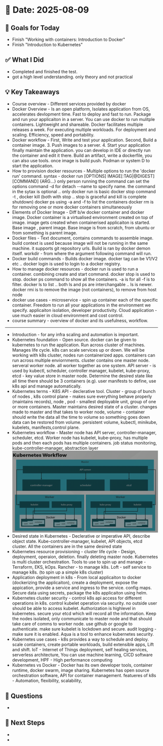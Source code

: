 # 📅 Date: 2025-08-09

## 🎯 Goals for Today

- Finish "Working with containers: Introduction to Docker"
- Finish "Introduction to Kubernetes"

## ✅ What I Did

- Completed and finished the test.
- got a high level understanding. only theory and not practical

## 💡 Key Takeaways

- Course overview - Different services provided by docker
- Docker Overview - Is an open platform, Isolates application from OS, accelerates devlopment time. Fast to deploy and fast to run. Package and run your applicaiton in a server. You can use docker to run mulitple containers. Lightweight and shareable. Docker facilitates multiple releases a week. For executing multiple workloads. For deployment and scaling. Efficiency, speed and portability.
- Docker workflow - First, Write and test your application. Second, Build a container image. 3. Push images to a server. 4. Start your application finally maintain the application. you can develop in IDE or directly run the container and edit it there. Build an artifact, write a dockerfile, you can also use tools. once image is build push. Podman or system D to start the application.
- How to provision docker resources - Multiple options to run the 'docker run' command.
  syntax - docker run [OPTIONS] IMAGE[:TAG|@DIGEST][COMMAND] {ARG...}
  only person running the command can set the options command -d for detach --name to specify name. the command in the sytax is optional .. only docker run is basic
  docker stop command -t , docker kill (both with stop .. stop is graceful and kill is complete shutdown)
  docker ps using -a and -f to list the containers
  docker rm is for removing one or more docker containers simultaneously
- Elements of Docker Image - Diff b/w docker container and docker image. Docker container is a virtualised environment created on top of image. image gets created when containerised applicaiton is started. Base image , parent image. Base image is from scratch, from ubuntu or from something is parent image.
- Docker files - Text document, contains commands to assemble image. build context is used because image will not be running in the same machine. it supports git repository urls. Build is ran by docker demon itself. workdir - from where the argument following command will run.
- Docker build commands - Builds docker image. docker tag can be V1/V2 etc .. docker login is used to login to a docker registry.
- How to manage docker resources - docker run is used to run a container. combining create and start command. docker stop is used to stop. docker ps command to show all the containers. -a is for all -f is to filter. docker ls to list .. both ls and ps are interchangable .. ls is newer. docker rmi is to remove the image (not containers), to remove from host node
- docker use cases - microservice - spin up container each of the specific container. Freedom to run all your applications in the environment we specify. applicaiton isolation, developer productivity. Cloud application - use much easier in cloud environment and cost control.
- course summary - overview of docker and its usefulness, workflow.

---

- Introduction - for any infra scaling and automation is important.
- Kubernetes foundation - Open source. docker can be given to kubernetes to run the application. Run across cluster of machines. Manages life cycle. k8s can scale services up or down. We will be working with k8s cluster, nodes run containerized apps. containers can run across multiple enviornments. cluster contains one master node. serveral worker node. all worker together as one system. API server - is used by kubectl, scheduler, controller manager, kubelet, kube-proxy, etcd - key value store in master node. Determine the desired state like all time there should be 3 containers (e.g). user manifests to define, use k8s api and manage automatically.
- Kubernetes terms - K8S API - declerative tool. Cluster - group of bunch of nodes , k8s control plane - makes sure everything behave properly (maintains records), node , pod - smallest deployable unit, group of one or more containers. Master maintains desired state of a cluster. changes made to master and that takes to worker node, volume - container should write the data all the time to volume so something goes down data can be restored from volume. persistent volume, kubectl, minikube, kubelets, manifests,control plane.
- Kubernetes workflow - Master node has API server, controller-manager, scheduler, etcd. Worker node has kubelet, kube-proxy, has multiple pods and then each pods has multiple containers. job status monitoring, kube-controller-manager, abstraction layer
  ![alt text](image.png)
- Desired state in Kubernetes - Declerative or imperative API, describe object state. Kube-controller-manager, kubelet, API objects, etcd cluster. All the containers are in the same desired state
- Kubernetes resource provisioning - cluster life cycle - Design, deployment, operaion, deletion. finally deleting master node. Kubernetes is multi cluster orchestration. Tools to use to spin up and manage - Terraform, EKS, kOps. Rancher - to manage k8s. Loft - self service to manage k8s. (to spin up a simple k8s cluster)
- Application deployment in k8s - From local applicaiton to docker (dockerizing the applicaiton), create a deployment, expose the appication, provide a service and ingress to the service. config maps. Secure data using secrets, package the k8s applicaiton using helm.
- Kubernetes cluster security - control k8s api access for different operations in k8s. control kubelet operation via security. no outside user should be able to access kubelet. Authorization is highlevel in kubernetes. secure your etcd which will record all the information. Keep the nodes isolated, only communicate to master node and that should take care of comms to worker node. use github or google to authenticate. make sure kubelet is lockdown and secure. audit logging - make sure it is enabled. Aqua is a tool to enhance kubernetes security.
- Kubernetes use cases - k8s provides a way to schedule and deploy. scale containers, create portable workloads, build extensible apps, Lift and shift. IoT - Internet of Things deployment, self healing services, serverless architecture, You can use machine learning, CICD software development, HPF - High performance computing
- Kubernetes vs Docker - Docker has its own developer tools, container runtime, docker swarm, image sharing. Kubernetes has open source orchestration software, API for container management. featueres of k8s - Automation, flexibility, scalability,

## 🧠 Questions

-

## 📌 Next Steps

-
-
